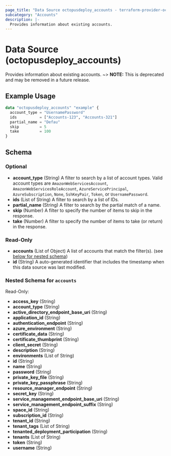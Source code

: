 ```yaml
---
page_title: "Data Source octopusdeploy_accounts - terraform-provider-octopusdeploy"
subcategory: "Accounts"
description: |-
  Provides information about existing accounts.
---
```


# Data Source (octopusdeploy_accounts)

Provides information about existing accounts.
~> **NOTE:** This is deprecated and may be removed in a future release.
## Example Usage

```terraform
data "octopusdeploy_accounts" "example" {
  account_type = "UsernamePassword"
  ids          = ["Accounts-123", "Accounts-321"]
  partial_name = "Defau"
  skip         = 5
  take         = 100
}
```

<!-- schema generated by tfplugindocs -->
## Schema

### Optional

- **account_type** (String) A filter to search by a list of account types.  Valid account types are `AmazonWebServicesAccount`, `AmazonWebServicesRoleAccount`, `AzureServicePrincipal`, `AzureSubscription`, `None`, `SshKeyPair`, `Token`, or `UsernamePassword`.
- **ids** (List of String) A filter to search by a list of IDs.
- **partial_name** (String) A filter to search by the partial match of a name.
- **skip** (Number) A filter to specify the number of items to skip in the response.
- **take** (Number) A filter to specify the number of items to take (or return) in the response.

### Read-Only

- **accounts** (List of Object) A list of accounts that match the filter(s). (see [below for nested schema](#nestedatt--accounts))
- **id** (String) A auto-generated identifier that includes the timestamp when this data source was last modified.

<a id="nestedatt--accounts"></a>
### Nested Schema for `accounts`

Read-Only:

- **access_key** (String)
- **account_type** (String)
- **active_directory_endpoint_base_uri** (String)
- **application_id** (String)
- **authentication_endpoint** (String)
- **azure_environment** (String)
- **certificate_data** (String)
- **certificate_thumbprint** (String)
- **client_secret** (String)
- **description** (String)
- **environments** (List of String)
- **id** (String)
- **name** (String)
- **password** (String)
- **private_key_file** (String)
- **private_key_passphrase** (String)
- **resource_manager_endpoint** (String)
- **secret_key** (String)
- **service_management_endpoint_base_uri** (String)
- **service_management_endpoint_suffix** (String)
- **space_id** (String)
- **subscription_id** (String)
- **tenant_id** (String)
- **tenant_tags** (List of String)
- **tenanted_deployment_participation** (String)
- **tenants** (List of String)
- **token** (String)
- **username** (String)